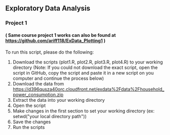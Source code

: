 ## Exploratory Data Analysis
### Project 1
#### ( Same course project 1 works can also be found at https://github.com/ariff118/ExData_Plotting1 )

To run this script, please do the following:

1. Download the scripts (plot1.R, plot2.R, plot3.R, plot4.R) to your working directory
   (Note: If you could not download the exact script, open the script in GitHub, copy the script and paste it
          in a new script on you computer and continue the process below)
2. Download the data from https://d396qusza40orc.cloudfront.net/exdata%2Fdata%2Fhousehold_power_consumption.zip
3. Extract the data into your working directory
4. Open the script
5. Make changes in the first section to set your working directory (ex: setwd("your local directory path"))
6. Save the changes
7. Run the scripts
